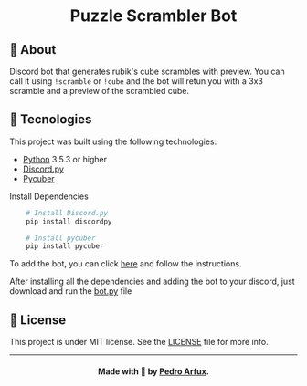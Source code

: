 <h3 align="center">
    <h1 align="center">Puzzle Scrambler Bot</h1>
</h3>

## 🔖 About

Discord bot that generates rubik's cube scrambles with preview.
You can call it using ```!scramble``` or ```!cube``` and the bot will retun you with a 3x3 scramble and a preview of the scrambled cube.

## 🚀 Tecnologies

This project was built using the following technologies:

- [Python](https://www.python.org/) 3.5.3 or higher
- [Discord.py](https://discordpy.readthedocs.io/en/stable/)
- [Pycuber](https://github.com/adrianliaw/PyCuber)

Install Dependencies
```bash
    # Install Discord.py
    pip install discordpy

    # Install pycuber
    pip install pycuber
```

To add the bot, you can click [here](https://www.writebots.com/discord-bot-token/) and follow the instructions.

After installing all the dependencies and adding the bot to your discord, just download and run the <a href="/bot.py">bot.py</a> file

## 📝 License

This project is under MIT license. See the [LICENSE](LICENSE) file for more info.

---

<h4 align="center">
    Made with 💚  by <a href="https://www.linkedin.com/in/pedroarfux/">Pedro Arfux</a>.
</h4>
